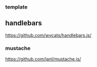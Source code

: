 ### template

## handlebars
https://github.com/wycats/handlebars.js/

### mustache
https://github.com/janl/mustache.js/



